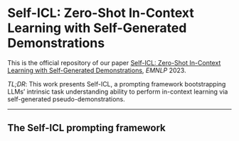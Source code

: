 # Self-ICL: Zero-Shot In-Context Learning with Self-Generated Demonstrations

This is the official repository of our paper [Self-ICL: Zero-Shot In-Context Learning with Self-Generated Demonstrations](https://arxiv.org/pdf/2305.15035.pdf), *EMNLP* 2023.

*TL;DR*: This work presents Self-ICL, a prompting framework bootstrapping LLMsʼ intrinsic task understanding ability to perform in-context learning via self-generated pseudo-demonstrations.

---

## The Self-ICL prompting framework

